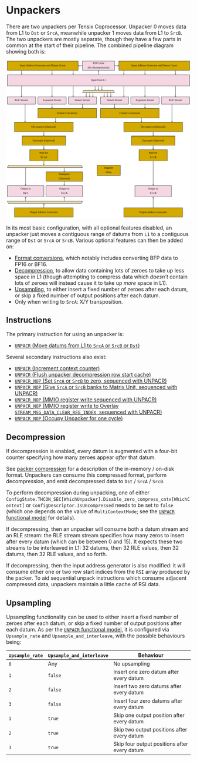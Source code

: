 # Unpackers

There are two unpackers per Tensix Coprocessor. Unpacker 0 moves data from L1 to `Dst` or `SrcA`, meanwhile unpacker 1 moves data from L1 to `SrcB`. The two unpackers are mostly separate, though they have a few parts in common at the start of their pipeline. The combined pipeline diagram showing both is:

![](../../../../Diagrams/Out/UnpackerPipeline.svg)

In its most basic configuration, with all optional features disabled, an unpacker just moves a contiguous range of datums from `L1` to a contiguous range of `Dst` or `SrcA` or `SrcB`. Various optional features can then be added on:
* [Format conversions](FormatConversion.md), which notably includes converting BFP data to FP16 or BF16.
* [Decompression](#decompression), to allow data containing lots of zeroes to take up less space in L1 (though attempting to compress data which _doesn't_ contain lots of zeroes will instead cause it to take up _more_ space in L1).
* [Upsampling](#upsampling), to either insert a fixed number of zeroes after each datum, or skip a fixed number of output positions after each datum.
* Only when writing to `SrcA`: X/Y transposition.

## Instructions

The primary instruction for using an unpacker is:
* [`UNPACR` (Move datums from L1 to `SrcA` or `SrcB` or `Dst`)](../UNPACR_Regular.md)

Several secondary instructions also exist:
* [`UNPACR` (Increment context counter)](../UNPACR_IncrementContextCounter.md)
* [`UNPACR` (Flush unpacker decompression row start cache)](../UNPACR_FlushCache.md)
* [`UNPACR_NOP` (Set `SrcA` or `SrcB` to zero, sequenced with UNPACR)](../UNPACR_NOP_ZEROSRC.md)
* [`UNPACR_NOP` (Give `SrcA` or `SrcB` banks to Matrix Unit, sequenced with UNPACR)](../UNPACR_NOP_SETDVALID.md)
* [`UNPACR_NOP` (MMIO register write sequenced with UNPACR)](../UNPACR_NOP_SETREG.md)
* [`UNPACR_NOP` (MMIO register write to Overlay `STREAM_MSG_DATA_CLEAR_REG_INDEX`, sequenced with UNPACR)](../UNPACR_NOP_OverlayClear.md)
* [`UNPACR_NOP` (Occupy Unpacker for one cycle)](../UNPACR_NOP_Nop.md)

## Decompression

If decompression is enabled, every datum is augmented with a four-bit counter specifying how many zeroes appear _after_ that datum.

See [packer compression](../Packers/Compression.md#in-memory--on-disk-format) for a description of the in-memory / on-disk format. Unpackers can consume this compressed format, perform decompression, and emit decompressed data to `Dst` / `SrcA` / `SrcB`.

To perform decompression during unpacking, one of either `ConfigState.THCON_SEC[WhichUnpacker].Disable_zero_compress_cntx[WhichContext]` or  `ConfigDescriptor.IsUncompressed` needs to be set to `false` (which one depends on the value of `MultiContextMode`; see the [`UNPACR` functional model](../UNPACR_Regular.md#functional-model) for details).

If decompressing, then an unpacker will consume both a datum stream and an RLE stream: the RLE stream stream specifies how many zeros to insert after every datum (which can be between 0 and 15). It expects these two streams to be interleaved in L1: 32 datums, then 32 RLE values, then 32 datums, then 32 RLE values, and so forth.

If decompressing, then the input address generator is also modified: it will consume either one or two row start indices from the `RSI` array produced by the packer. To aid sequential unpack instructions which consume adjacent compressed data, unpackers maintain a little cache of RSI data.

## Upsampling

Upsampling functionality can be used to either insert a fixed number of zeroes after each datum, or skip a fixed number of output positions after each datum. As per the [`UNPACR` functional model](../UNPACR_Regular.md#functional-model), it is configured via `Upsample_rate` and `Upsample_and_interleave`, with the possible behaviours being:

|`Upsample_rate`|`Upsample_and_interleave`|Behaviour|
|---|---|---|
|`0`|Any|No upsampling|
|`1`|`false`|Insert one zero datum after every datum|
|`2`|`false`|Insert two zero datums after every datum|
|`3`|`false`|Insert four zero datums after every datum|
|`1`|`true`|Skip one output position after every datum|
|`2`|`true`|Skip two output positions after every datum|
|`3`|`true`|Skip four output positions after every datum|